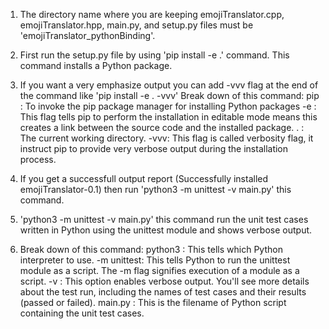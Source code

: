 1. The directory name where you are keeping emojiTranslator.cpp, emojiTranslator.hpp, main.py, and setup.py files must be 'emojiTranslator_pythonBinding'.
2. First run the setup.py file by using 'pip install -e .' command. This command installs a Python package.
3. If you want a very emphasize output you can add -vvv flag at the end of the command like 'pip install -e . -vvv'
   Break down of this command:
      pip :  To invoke the pip package manager for installing Python packages
       -e :   This flag tells pip to perform the installation in editable mode means this creates a link between the source code and the installed package.
        . :   The current working directory.
      -vvv: This flag is called verbosity flag, it instruct pip to provide very verbose output during the installation process.

4. If you get a successfull output report (Successfully installed emojiTranslator-0.1) then run 'python3 -m unittest -v main.py' this command.
5. 'python3 -m unittest -v main.py' this command run the unit test cases written in Python using the unittest module and shows verbose output.
6. Break down of this command:
      python3    : This tells which Python interpreter to use.
      -m unittest: This tells Python to run the unittest module as a script. The -m flag signifies execution of a module as a script.
          -v     : This option enables verbose output. You'll see more details about the test run, including the names of test cases and their results (passed or failed).
       main.py   : This is the filename of Python script containing the unit test cases.
